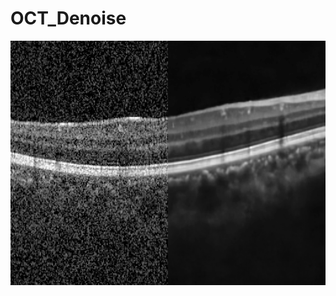 # OCT_Denoise
![image](https://github.com/EpicWatermelon/OCT_Denoise/blob/main/comparison_single.gif)

